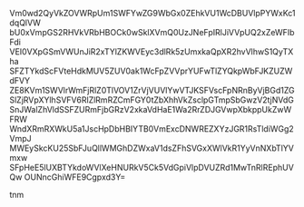 Vm0wd2QyVkZOVWRpUm1SWFYwZG9WbGx0ZEhkVU1WcDBUVlpPYWxKc1dqQlVW
bU0xVmpGS2RHVkVRbHBOCk0wSklXVmQ0UzJNeFpIRlJiVVpUQ2xZeWFIbFdi
VEI0VXpGSmVWUnJiR2xTYlZKWVEyc3dlRk5zUmxkaQpXR2hvVlhwS1QyTXha
SFZTYkdScFVteHdkMUV5ZUV0ak1WcFpZVVprYUFwTlZYQkpWbFJKZUZWdFVY
ZE8KVm1SWVlrWmFjRlZ0TlVOV1ZrVjVUVlYwVTJKSFVscFpNRnByVjBGd1ZG
SlZjRVpXYlhSVFV6RlZlRmRZCmFGY0tZbXhhVkZsclpGTmpSbGwzV2tjNVdG
SnJWalZhVldSSFZURmFjbGRzV2xkaVdHaE1Wa2RrZDJGVwpXbkppUkZwWFRW
WndXRmRXWkU5a1JscHpDbHBIYTB0VmExcDNWREZXYzJGR1RsTldiWGg2VmpJ
MWEySkcKU25SbFJuQllWMGhDZWxaV1dsZFhSVGxXWlVkR1YyVnNXbTlYVmxw
SFpHeE5lUXBTYkdoWVlXeHNURkV5Ck5VdGpiVlpDVUZRd1MwTnRlREphUVQw
OUNncGhiWFE9Cgpxd3Y=

tnm